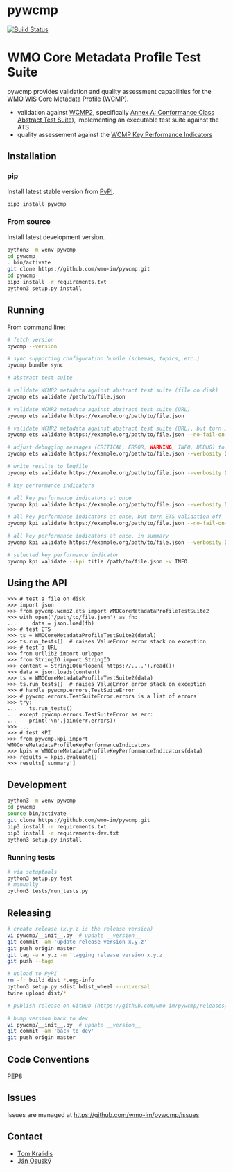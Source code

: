# pywcmp

[![Build Status](https://github.com/wmo-im/pywcmp/workflows/build%20%E2%9A%99%EF%B8%8F/badge.svg)](https://github.com/wmo-im/pywcmp/actions)

# WMO Core Metadata Profile Test Suite

pywcmp provides validation and quality assessment capabilities for the [WMO WIS](https://community.wmo.int/en/activity-areas/wis) Core Metadata Profile (WCMP).

- validation against [WCMP2](https://wmo-im.github.io/wcmp2/standard/wcmp2-STABLE.html), specifically [Annex A: Conformance Class Abstract Test Suite](https://wmo-im.github.io/wcmp2/standard/wcmp2-STABLE.html#_conformance_class_abstract_test_suite_normative)), implementing an executable test suite against the ATS
- quality assessement against the [WCMP Key Performance Indicators]([https://community.wmo.int/activity-areas/wis/wis-metadata-kpis](https://wmo-im.github.io/wcmp2/kpi/wcmp2-kpi-DRAFT.html))

## Installation

### pip

Install latest stable version from [PyPI](https://pypi.org/project/pywcmp).

```bash
pip3 install pywcmp
```

### From source

Install latest development version.

```bash
python3 -m venv pywcmp
cd pywcmp
. bin/activate
git clone https://github.com/wmo-im/pywcmp.git
cd pywcmp
pip3 install -r requirements.txt
python3 setup.py install
```

## Running

From command line:
```bash
# fetch version
pywcmp --version

# sync supporting configuration bundle (schemas, topics, etc.)
pywcmp bundle sync

# abstract test suite

# validate WCMP2 metadata against abstract test suite (file on disk)
pywcmp ets validate /path/to/file.json

# validate WCMP2 metadata against abstract test suite (URL)
pywcmp ets validate https://example.org/path/to/file.json

# validate WCMP2 metadata against abstract test suite (URL), but turn JSON Schema validation off
pywcmp ets validate https://example.org/path/to/file.json --no-fail-on-schema-validation

# adjust debugging messages (CRITICAL, ERROR, WARNING, INFO, DEBUG) to stdout
pywcmp ets validate https://example.org/path/to/file.json --verbosity DEBUG

# write results to logfile
pywcmp ets validate https://example.org/path/to/file.json --verbosity DEBUG --logfile /tmp/foo.txt

# key performance indicators

# all key performance indicators at once
pywcmp kpi validate https://example.org/path/to/file.json --verbosity DEBUG

# all key performance indicators at once, but turn ETS validation off
pywcmp kpi validate https://example.org/path/to/file.json --no-fail-on-ets --verbosity DEBUG

# all key performance indicators at once, in summary
pywcmp kpi validate https://example.org/path/to/file.json --verbosity DEBUG --summary

# selected key performance indicator
pywcmp kpi validate --kpi title /path/to/file.json -v INFO
```

## Using the API
```pycon
>>> # test a file on disk
>>> import json
>>> from pywcmp.wcmp2.ets import WMOCoreMetadataProfileTestSuite2
>>> with open('/path/to/file.json') as fh:
...     data = json.load(fh)
>>> # test ETS
>>> ts = WMOCoreMetadataProfileTestSuite2(datal)
>>> ts.run_tests()  # raises ValueError error stack on exception
>>> # test a URL
>>> from urllib2 import urlopen
>>> from StringIO import StringIO
>>> content = StringIO(urlopen('https://....').read())
>>> data = json.loads(content)
>>> ts = WMOCoreMetadataProfileTestSuite2(data)
>>> ts.run_tests()  # raises ValueError error stack on exception
>>> # handle pywcmp.errors.TestSuiteError
>>> # pywcmp.errors.TestSuiteError.errors is a list of errors
>>> try:
...    ts.run_tests()
... except pywcmp.errors.TestSuiteError as err:
...    print('\n'.join(err.errors))
>>> ...
>>> # test KPI
>>> from pywcmp.kpi import WMOCoreMetadataProfileKeyPerformanceIndicators
>>> kpis = WMOCoreMetadataProfileKeyPerformanceIndicators(data)
>>> results = kpis.evaluate()
>>> results['summary']
```

## Development

```bash
python3 -m venv pywcmp
cd pywcmp
source bin/activate
git clone https://github.com/wmo-im/pywcmp.git
pip3 install -r requirements.txt
pip3 install -r requirements-dev.txt
python3 setup.py install
```

### Running tests

```bash
# via setuptools
python3 setup.py test
# manually
python3 tests/run_tests.py
```

## Releasing

```bash
# create release (x.y.z is the release version)
vi pywcmp/__init__.py  # update __version__
git commit -am 'update release version x.y.z'
git push origin master
git tag -a x.y.z -m 'tagging release version x.y.z'
git push --tags

# upload to PyPI
rm -fr build dist *.egg-info
python3 setup.py sdist bdist_wheel --universal
twine upload dist/*

# publish release on GitHub (https://github.com/wmo-im/pywcmp/releases/new)

# bump version back to dev
vi pywcmp/__init__.py  # update __version__
git commit -am 'back to dev'
git push origin master
```

## Code Conventions

[PEP8](https://www.python.org/dev/peps/pep-0008)

## Issues

Issues are managed at https://github.com/wmo-im/pywcmp/issues

## Contact

* [Tom Kralidis](https://github.com/tomkralidis)
* [Ján Osuský](https://github.com/josusky)
